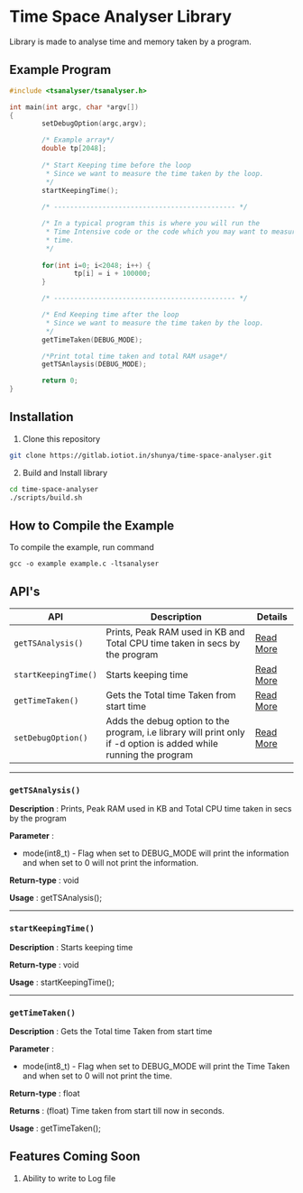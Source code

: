 # Time Space Analyser Library

Library is made to analyse time and memory taken by a program.

## Example Program

```c
#include <tsanalyser/tsanalyser.h>

int main(int argc, char *argv[])
{
        setDebugOption(argc,argv);

        /* Example array*/
        double tp[2048];
        
        /* Start Keeping time before the loop 
         * Since we want to measure the time taken by the loop.
         */
        startKeepingTime();
        
        /* --------------------------------------------- */

        /* In a typical program this is where you will run the
         * Time Intensive code or the code which you may want to measure 
         * time.
         */
        
        for(int i=0; i<2048; i++) {
                tp[i] = i + 100000;
        }

        /* --------------------------------------------- */

        /* End Keeping time after the loop 
         * Since we want to measure the time taken by the loop.
         */
        getTimeTaken(DEBUG_MODE);

        /*Print total time taken and total RAM usage*/
        getTSAnlaysis(DEBUG_MODE);

        return 0;
}


```


## Installation
1. Clone this repository
```sh
git clone https://gitlab.iotiot.in/shunya/time-space-analyser.git
```
2. Build and Install library
```sh
cd time-space-analyser
./scripts/build.sh
```

## How to Compile the Example

To compile the example, run command
```
gcc -o example example.c -ltsanalyser
```

## API's 

| **API** | **Description** | **Details** |
| ------ | ------ | ------ |
| `getTSAnalysis()` | Prints, Peak RAM used in KB and Total CPU time taken in secs by the program | [Read More](#gettsanalysis) |
| `startKeepingTime()` | Starts keeping time | [Read More](#startkeepingtime) |
| `getTimeTaken()` | Gets the Total time Taken from start time | [Read More](#gettimetaken) |
| `setDebugOption()` | Adds the debug option to the program, i.e library will print only if -d option is added while running the program | [Read More](#setdebugoption) |

---

### `getTSAnalysis()`

**Description** : Prints, Peak RAM used in KB and Total CPU time taken in secs by the program

**Parameter** :
- mode(int8_t) - Flag when set to DEBUG_MODE will print the information and when set to 0 will not print the information.

**Return-type** : void

**Usage** : getTSAnalysis();

---

### `startKeepingTime()`

**Description** : Starts keeping time

**Return-type** : void

**Usage** : startKeepingTime();

---

### `getTimeTaken()`

**Description** : Gets the Total time Taken from start time

**Parameter** :
- mode(int8_t) - Flag when set to DEBUG_MODE will print the Time Taken and when set to 0 will not print the time.


**Return-type** : float

**Returns** : (float) Time taken from start till now in seconds.

**Usage** : getTimeTaken();


## Features Coming Soon

1. Ability to write to Log file
